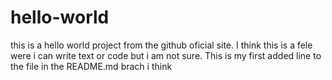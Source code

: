 # hello-world
this is a hello world project from the github oficial site. I think this is a fele were i can write text or code but i am not sure.
This is my first added line to the file in the README.md brach i think
